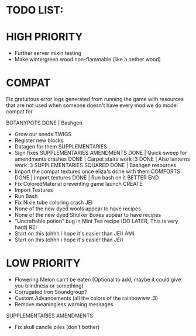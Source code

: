 # TODO LIST:
# HIGH PRIORITY
- Further server mixin testing
- Make wintergreen wood non-flammable (like a nether wood)

# COMPAT
  Fix gratuitous error logs generated from running the game with resources
that are not used when someone doesn't have every mod we do model compat for

BOTANYPOTS
DONE | Bashgen
- Grow our seeds
TWIGS
- Register new blocks
- Datagen for them
SUPPLEMENTARIES
- Sign fixes
SUPPLEMENTARIES AMENDMENTS
DONE | Quick sweep for amendments crashes
DONE | Carpet stairs work :3 
DONE | Also lanterns work :3
SUPPLEMENTARIES SQUARED
DONE | Bashgen resources
- Import the compat textures once eliza's done with them 
COMFORTS
DONE | Import textures
DONE | Run bash on it
BETTER END
- Fix ColoredMaterial preventing game launch
CREATE
- Import Textures
- Run Bash
- Fix Nixie tube coloring crash
JEI
- None of the new dyed wools appear to have recipes
- None of the new dyed Shulker Boxes appear to have recipes
- “Uncraftable potion” bug in Mint Tea recipe (DO LATER, This is very hard)
REI
- Start on this (ohhh i hope it's easier than JEI)
AMI
- Start on this (ohhh i hope it's easier than JEI)

# LOW PRIORITY
- Flowering Melon can’t be eaten (Optional to add, maybe it could give you blindness or something)
- Corrugated Iron Soundgroup?
- Custom Advancements (all the colors of the rainbowww :3)
- Remove meaningless warning messages

SUPPLEMENTARIES AMENDMENTS
- Fix skull candle piles (don't bother)